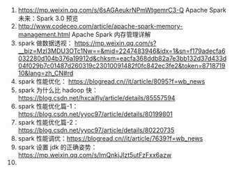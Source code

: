 1. https://mp.weixin.qq.com/s/6sAGAeukrNPmWtgemrC3-Q
	Apache Spark 未来：Spark 3.0 预览 
2. http://www.codeceo.com/article/apache-spark-memory-management.html
	Apache Spark 内存管理详解
3. spark 做数据透视：
	https://mp.weixin.qq.com/s?__biz=MzI3MDU3OTc1Nw==&mid=2247483946&idx=1&sn=f179adecfa6032280d104b376a19912d&chksm=eacfa368ddb82a7e3bb132d37d433d04f029b7c01487d260319c23010091482f0fc842ec3fe2&token=871871910&lang=zh_CN#rd
4. spark 性能优化：
	https://blogread.cn//it/article/8095?f=wb_news
5. spark 为什么比 hadoop 快：
	https://blog.csdn.net/hxcaifly/article/details/85557594
6. spark 性能优化篇-1：https://blog.csdn.net/yyoc97/article/details/80199801
7. spark 性能优化篇-2：https://blog.csdn.net/yyoc97/article/details/80220735
8. spark 性能调优：https://blogread.cn//it/article/7639?f=wb_news
9. spark 设置 jdk 的正确姿势：https://mp.weixin.qq.com/s/ImQnkjJlzt5utFzFxx6azw
10. 